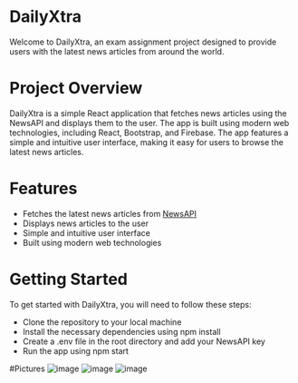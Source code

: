 # DailyXtra
Welcome to DailyXtra, an exam assignment project designed to provide users with the latest news articles from around the world.

# Project Overview
DailyXtra is a simple React application that fetches news articles using the NewsAPI and displays them to the user. The app is built using modern web technologies, including React, Bootstrap, and Firebase. The app features a simple and intuitive user interface, making it easy for users to browse the latest news articles.

# Features
- Fetches the latest news articles from [NewsAPI](https://newscatcherapi.com/)
- Displays news articles to the user
- Simple and intuitive user interface
- Built using modern web technologies

# Getting Started
To get started with DailyXtra, you will need to follow these steps:

- Clone the repository to your local machine
- Install the necessary dependencies using npm install
- Create a .env file in the root directory and add your NewsAPI key
- Run the app using npm start


#Pictures
![image](https://user-images.githubusercontent.com/72268734/226148642-26bf999a-62db-4dab-91a8-700f881c0595.png)
![image](https://user-images.githubusercontent.com/72268734/226148652-00c3aef3-10c8-4984-bc46-6470e8b0c2d3.png)
![image](https://user-images.githubusercontent.com/72268734/226148655-3469c10a-dcaa-41a5-81e9-0200de9a090e.png)

